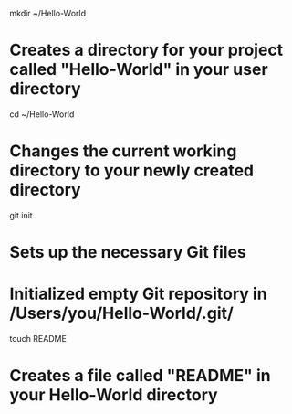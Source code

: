 mkdir ~/Hello-World
# Creates a directory for your project called "Hello-World" in your user directory

cd ~/Hello-World
# Changes the current working directory to your newly created directory

git init
# Sets up the necessary Git files

# Initialized empty Git repository in /Users/you/Hello-World/.git/

touch README
# Creates a file called "README" in your Hello-World directory
